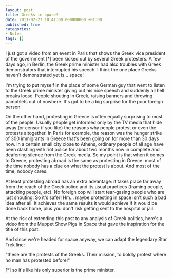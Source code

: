 ```yaml
---
layout: post
title: Greeks in space!
date: 2011-02-27 10:41:00.000000000 +01:00
published: true
categories:
- Notes
tags: []
---
```


I just got a video from an event in Paris that shows the Greek vice president of the government [*] been kicked out by several Greek protesters. A few days ago, in Berlin, the Greek prime minister had also troubles with Greek demonstrators that interrupted his speech. I think the one place Greeks haven't demonstrated yet is... space!

I'm trying to put myself in the place of some German guy that went to listen to the Greek prime minister giving out his nice speech and suddenly all hell breaks loose. People shouting in Greek, raising banners and throwing pamphlets out of nowhere. It's got to be a big surprise for the poor foreign person.

On the other hand, protesting in Greece is often equally surprising to most of the people. Usually people get informed only by the TV media that hide away (or censor if you like) the reasons why people protest or even the protests altogether. In Paris for example, the reason was the hunger strike of 300 immigrants in Greece that's been going on for more than 30 days now. In a certain small city close to Athens, ordinary people of all age have been clashing with riot police for about two months now in complete and deafening silence from the Greek media. So my point is that when it comes to Greece, protesting abroad is the same as protesting in Greece: most of the time nobody has a clue on what the protest is about. And most of the time, nobody cares.

At least protesting abroad has an extra advantage: it takes place far away from the reach of the Greek police and its usual practices (framing people, attacking people, etc). No foreign cop will start tear-gasing people who are just shouting. So it's safer! Hm... maybe protesting in space isn't such a bad idea after all. It achieves the same results it would achieve if it would be done back home, plus you don't risk getting sent to the hospital or jail.

At the risk of extending this post to any analysis of Greek politics, here's a video from the Muppet Show Pigs in Space that gave the inspiration for the title of this post.

And since we're headed for space anyway, we can adapt the legendary Star Trek line:

"these are the protests of the Greeks. Their mission, to boldly protest where no man has protested before!"

[*] so it's like his only superior is the prime minister.
